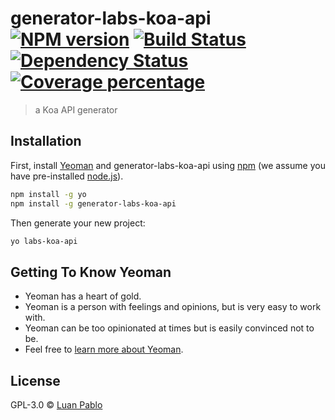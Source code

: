 # generator-labs-koa-api [![NPM version][npm-image]][npm-url] [![Build Status][travis-image]][travis-url] [![Dependency Status][daviddm-image]][daviddm-url] [![Coverage percentage][coveralls-image]][coveralls-url]
> a Koa API generator

## Installation

First, install [Yeoman](http://yeoman.io) and generator-labs-koa-api using [npm](https://www.npmjs.com/) (we assume you have pre-installed [node.js](https://nodejs.org/)).

```bash
npm install -g yo
npm install -g generator-labs-koa-api
```

Then generate your new project:

```bash
yo labs-koa-api
```

## Getting To Know Yeoman

 * Yeoman has a heart of gold.
 * Yeoman is a person with feelings and opinions, but is very easy to work with.
 * Yeoman can be too opinionated at times but is easily convinced not to be.
 * Feel free to [learn more about Yeoman](http://yeoman.io/).

## License

GPL-3.0 © [Luan Pablo]()


[npm-image]: https://badge.fury.io/js/generator-labs-koa-api.svg
[npm-url]: https://npmjs.org/package/generator-labs-koa-api
[travis-image]: https://travis-ci.org/luanpablo-luizalabs/generator-labs-koa-api.svg?branch=master
[travis-url]: https://travis-ci.org/luanpablo-luizalabs/generator-labs-koa-api
[daviddm-image]: https://david-dm.org/luanpablo-luizalabs/generator-labs-koa-api.svg?theme=shields.io
[daviddm-url]: https://david-dm.org/luanpablo-luizalabs/generator-labs-koa-api
[coveralls-image]: https://coveralls.io/repos/luanpablo-luizalabs/generator-labs-koa-api/badge.svg
[coveralls-url]: https://coveralls.io/r/luanpablo-luizalabs/generator-labs-koa-api
